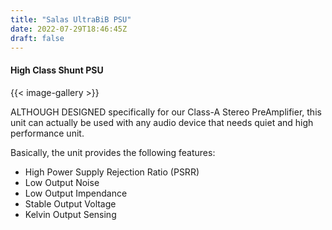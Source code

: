 ```yaml
---
title: "Salas UltraBiB PSU"
date: 2022-07-29T18:46:45Z
draft: false
---
```

#### High Class Shunt PSU

{{< image-gallery >}}

ALTHOUGH DESIGNED specifically for our Class-A Stereo PreAmplifier, this unit can actually be used with any audio device that needs quiet and high performance unit.

Basically, the unit provides the following features: 

- High Power Supply Rejection Ratio (PSRR)
- Low Output Noise
- Low Output Impendance
- Stable Output Voltage
- Kelvin Output Sensing

